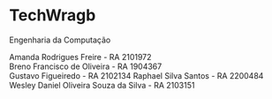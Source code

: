 # TechWragb
Engenharia da Computação

Amanda Rodrigues Freire -	RA 2101972	
Breno Francisco de Oliveira	- RA 1904367	
Gustavo Figueiredo - RA 2102134
Raphael Silva Santos - RA 2200484	
Wesley Daniel Oliveira Souza da Silva - RA 2103151	
